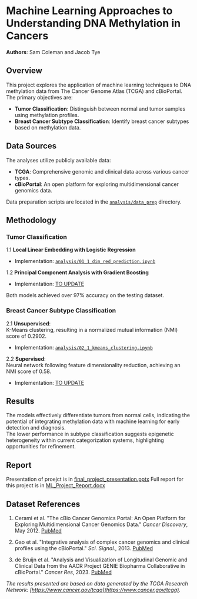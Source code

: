# Machine Learning Approaches to Understanding DNA Methylation in Cancers

**Authors**: Sam Coleman and Jacob Tye

## Overview

This project explores the application of machine learning techniques to DNA methylation data from The Cancer Genome Atlas (TCGA) and cBioPortal.  
The primary objectives are:

- **Tumor Classification**: Distinguish between normal and tumor samples using methylation profiles.
- **Breast Cancer Subtype Classification**: Identify breast cancer subtypes based on methylation data.

## Data Sources

The analyses utilize publicly available data:

- **TCGA**: Comprehensive genomic and clinical data across various cancer types.
- **cBioPortal**: An open platform for exploring multidimensional cancer genomics data.

Data preparation scripts are located in the [`analysis/data_prep`](./analysis/data_prep) directory.

## Methodology

### Tumor Classification

1.1 **Local Linear Embedding with Logistic Regression**  

- Implementation: [`analysis/01_1_dim_red_prediction.ipynb`](./analysis/01_1_dim_red_prediction.ipynb)

1.2 **Principal Component Analysis with Gradient Boosting**  

- Implementation: [TO UPDATE](./analysis/TO_UPDATE)

Both models achieved over 97% accuracy on the testing dataset.

### Breast Cancer Subtype Classification

2.1 **Unsupervised**:  
K-Means clustering, resulting in a normalized mutual information (NMI) score of 0.2902.  

- Implementation: [`analysis/02_1_kmeans_clustering.ipynb`](./analysis/02_1_kmeans_clustering.ipynb)

2.2 **Supervised**:  
Neural network following feature dimensionality reduction, achieving an NMI score of 0.58.  

- Implementation: [TO UPDATE](./analysis/TO_UPDATE)

## Results

The models effectively differentiate tumors from normal cells, indicating the potential of integrating methylation data with machine learning for early detection and diagnosis.  
The lower performance in subtype classification suggests epigenetic heterogeneity within current categorization systems, highlighting opportunities for refinement.

## Report

Presentation of proejct is in [final_project_presentation.pptx](./report/final_project_presentation.pptx)
Full report for this project is in [ML_Project_Report.docx](./report/ML_Project_Report.docx)

## Dataset References

1. Cerami et al. "The cBio Cancer Genomics Portal: An Open Platform for Exploring Multidimensional Cancer Genomics Data." *Cancer Discovery*, May 2012. [PubMed](https://pubmed.ncbi.nlm.nih.gov/22588877/)

2. Gao et al. "Integrative analysis of complex cancer genomics and clinical profiles using the cBioPortal." *Sci. Signal.*, 2013. [PubMed](https://pubmed.ncbi.nlm.nih.gov/23550210/)

3. de Bruijn et al. "Analysis and Visualization of Longitudinal Genomic and Clinical Data from the AACR Project GENIE Biopharma Collaborative in cBioPortal." *Cancer Res*, 2023. [PubMed](https://pubmed.ncbi.nlm.nih.gov/36801992/)

*The results presented are based on data generated by the TCGA Research Network: [https://www.cancer.gov/tcga](https://www.cancer.gov/tcga).*

